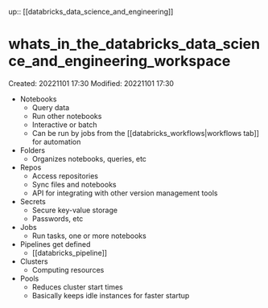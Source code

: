 up:: [[databricks_data_science_and_engineering]]

# whats_in_the_databricks_data_science_and_engineering_workspace
Created: 20221101 17:30
Modified: 20221101 17:30

- Notebooks
	- Query data
	- Run other notebooks
	- Interactive or batch
	- Can be run by jobs from the [[databricks_workflows|workflows tab]] for automation
- Folders
	- Organizes notebooks, queries, etc
- Repos
	- Access repositories
	- Sync files and notebooks
	- API for integrating with other version management tools
- Secrets
	- Secure key-value storage
	- Passwords, etc
- Jobs
	- Run tasks, one or more notebooks
- Pipelines get defined
	- [[databricks_pipeline]]
- Clusters
	- Computing resources
- Pools
	- Reduces cluster start times
	- Basically keeps idle instances for faster startup
